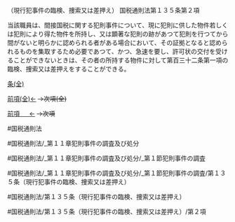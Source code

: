 （現行犯事件の臨検、捜索又は差押え）
国税通則法第１３５条第２項

当該職員は、間接国税に関する犯則事件について、現に犯則に供した物件若しくは犯則により得た物件を所持し、又は顕著な犯則の跡があつて犯則を行つてから間がないと明らかに認められる者がある場合において、その証拠となると認められるものを集取するため必要であつて、かつ、急速を要し、許可状の交付を受けることができないときは、その者の所持する物件に対して第百三十二条第一項の臨検、捜索又は差押えをすることができる。

[条(全)](国税通則法＿＿＿＿＿第１３５条_.md)

[前項(全)←](国税通則法＿＿＿＿＿第１３５条第１項_.md)  ~~→次項(全)~~

[前項 　 ←](国税通則法＿＿＿＿＿第１３５条第１項.md)  ~~→次項~~



#国税通則法

#国税通則法/_第１１章犯則事件の調査及び処分

#国税通則法/_第１１章犯則事件の調査及び処分/_第１節犯則事件の調査

#国税通則法/_第１１章犯則事件の調査及び処分/_第１節犯則事件の調査/第１３５条（現行犯事件の臨検、捜索又は差押え）

#国税通則法/第１３５条（現行犯事件の臨検、捜索又は差押え）

#国税通則法/第１３５条（現行犯事件の臨検、捜索又は差押え）/第２項

